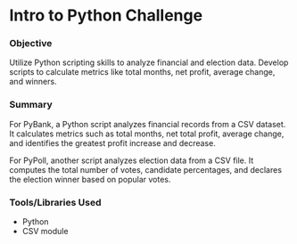 # Intro to Python Challenge

### Objective
Utilize Python scripting skills to analyze financial and election data. Develop scripts to calculate metrics like total months, net profit, average change, and winners.

### Summary
For PyBank, a Python script analyzes financial records from a CSV dataset. It calculates metrics such as total months, net total profit, average change, and identifies the greatest profit increase and decrease.

For PyPoll, another script analyzes election data from a CSV file. It computes the total number of votes, candidate percentages, and declares the election winner based on popular votes.

### Tools/Libraries Used
- Python
- CSV module
